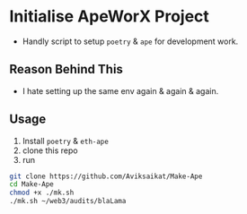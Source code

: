 # Initialise ApeWorX Project

- Handly script to setup `poetry` & `ape` for development work.

## Reason Behind This
- I hate setting up the same env again & again & again.


## Usage
1. Install `poetry` & `eth-ape`
2. clone this repo
3. run
```bash
git clone https://github.com/Aviksaikat/Make-Ape 
cd Make-Ape 
chmod +x ./mk.sh
./mk.sh ~/web3/audits/blaLama
```

